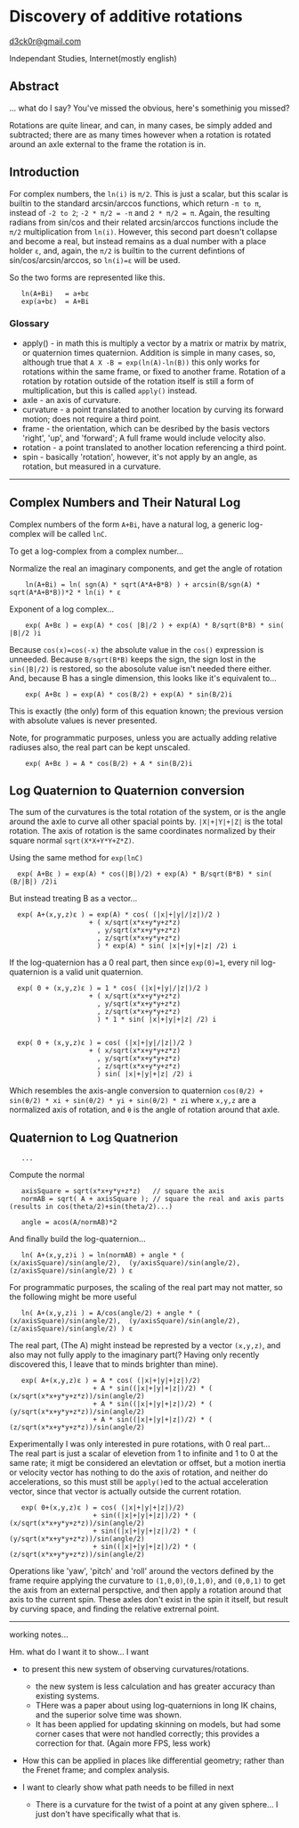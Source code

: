 
# Discovery of additive rotations

<TBD>

d3ck0r@gmail.com

Independant Studies, Internet(mostly english)

## Abstract

... what do I say? You've missed the obvious, here's somethinig you missed?

Rotations are quite linear, and can, in many cases, be simply added and subtracted; there are as
many times however when a rotation is rotated around an axle external to the frame the rotation is
in.

## Introduction

For complex numbers, the `ln(i)` is `π/2`.  This is just a scalar, but this scalar is builtin to the standard arcsin/arccos functions, 
which return `-π to π`, instead of `-2 to 2`;  `-2 * π/2 = -π`  and `2 * π/2 = π`. Again, 
the resulting radians from sin/cos and their related arcsin/arccos functions include the `π/2` multiplication from `ln(i)`.
However, this second part doesn't collapse and become a real, but instead remains as a dual number with a place holder `ε`, and, again, the 
`π/2` is builtin to the current defintions of sin/cos/arcsin/arccos, so `ln(i)=ε` will be used.

So the two forms are represented like this.

```
   ln(A+Bi)   = a+bε
   exp(a+bε)  = A+Bi
```



### Glossary

- apply() - in math this is multiply a vector by a matrix or matrix by matrix, or quaternion times quaternion.  Addition is simple
    in many cases, so, although true that `A X -B = exp(ln(A)-ln(B))` this only works for rotations within the same frame, or fixed to
    another frame.  Rotation of a rotation by rotation outside of the rotation itself is still a form of multiplication, but this is 
    called `apply()` instead.
- axle - an axis of curvature.
- curvature - a point translated to another location by curving its forward motion; does not require a third point.
- frame - the orientation, which can be desribed by the basis vectors 'right', 'up', and 'forward'; A full frame would include velocity also.
- rotation - a point translated to another location referencing a third point.
- spin - basically 'rotation', however, it's not apply by an angle, as rotation, but measured in a curvature.


---

## Complex Numbers and Their Natural Log

Complex numbers of the form `A+Bi`, have a natural log, a generic log-complex will be called `lnC`.

To get a log-complex from a complex number...

Normalize the real an imaginary components, and get the angle of rotation

```
    ln(A+Bi) = ln( sgn(A) * sqrt(A*A+B*B) ) + arcsin(B/sgn(A) * sqrt(A*A+B*B))*2 * ln(i) * ε

```

Exponent of a log complex...

```
    exp( A+Bε ) = exp(A) * cos( |B|/2 ) + exp(A) * B/sqrt(B*B) * sin( |B|/2 )i
```

Because `cos(x)=cos(-x)` the absolute value in the `cos()` expression is unneeded.
Because `B/sqrt(B*B)` keeps the sign, the sign lost in the `sin(|B|/2)` is restored, so the abosolute value isn't needed there either.
And, because B has a single dimension, this looks like it's equivalent to... 

```
    exp( A+Bε ) = exp(A) * cos(B/2) + exp(A) * sin(B/2)i
```

This is exactly (the only) form of this equation known; the previous version with absolute values is never
presented.


Note, for programmatic purposes, unless you are actually adding relative radiuses also, the real part can
be kept unscaled.

```
    exp( A+Bε ) = A * cos(B/2) + A * sin(B/2)i
```


## Log Quaternion to Quaternion conversion

The sum of the curvatures is the total rotation of the system, or is the angle around the axle to curve all
other spacial points by.  `|X|+|Y|+|Z|` is the total rotation.  The axis of rotation is the same coordinates
normalized by their square normal `sqrt(X*X+Y*Y+Z*Z)`.  

Using the same method for `exp(lnC)`

```
  exp( A+Bε ) = exp(A) * cos(|B|)/2) + exp(A) * B/sqrt(B*B) * sin( (B/|B|) /2)i
```

But instead treating B as a vector...

```
  exp( A+(x,y,z)ε ) = exp(A) * cos( (|x|+|y|/|z|)/2 ) 
                    + ( x/sqrt(x*x+y*y+z*z) 
                      , y/sqrt(x*x+y*y+z*z)
                      , z/sqrt(x*x+y*y+z*z)
                      ) * exp(A) * sin( |x|+|y|+|z| /2) i
```


If the log-quaternion has a 0 real part, then since `exp(0)=1`, every nil log-quaternion is a valid unit quaternion.

```
  exp( 0 + (x,y,z)ε ) = 1 * cos( (|x|+|y|/|z|)/2 ) 
                    + ( x/sqrt(x*x+y*y+z*z) 
                      , y/sqrt(x*x+y*y+z*z)
                      , z/sqrt(x*x+y*y+z*z)
                      ) * 1 * sin( |x|+|y|+|z| /2) i


  exp( 0 + (x,y,z)ε ) = cos( (|x|+|y|/|z|)/2 ) 
                    + ( x/sqrt(x*x+y*y+z*z) 
                      , y/sqrt(x*x+y*y+z*z)
                      , z/sqrt(x*x+y*y+z*z)
                      ) sin( |x|+|y|+|z| /2) i

```

Which resembles the axis-angle conversion to quaternion `cos(θ/2) + sin(θ/2) * xi + sin(θ/2) * yi + sin(θ/2) * zi`  where `x,y,z` are a normalized axis of rotation, 
and `θ` is the angle of rotation around that axle.


## Quaternion to Log Quatnerion

```
   ...
```

Compute the normal
```
   axisSquare = sqrt(x*x+y*y+z*z)   // square the axis
   normAB = sqrt( A + axisSquare ); // square the real and axis parts (results in cos(theta/2)+sin(theta/2)...)

   angle = acos(A/normAB)*2
```

And finally build the log-quaternion...
```
   ln( A+(x,y,z)i ) = ln(normAB) + angle * ( (x/axisSquare)/sin(angle/2),  (y/axisSquare)/sin(angle/2), (z/axisSquare)/sin(angle/2) ) ε
```

For programmatic purposes, the scaling of the real part may not matter, so the following might be more useful

```
   ln( A+(x,y,z)i ) = A/cos(angle/2) + angle * ( (x/axisSquare)/sin(angle/2),  (y/axisSquare)/sin(angle/2), (z/axisSquare)/sin(angle/2) ) ε
```

The real part, (The A) might instead be represted by a vector `(x,y,z)`, and also may not fully apply to the imaginary part(? Having only
recently discovered this, I leave that to minds brighter than mine).


```
   exp( A+(x,y,z)ε ) = A * cos( (|x|+|y|+|z|)/2) 
                     + A * sin((|x|+|y|+|z|)/2) * ( (x/sqrt(x*x+y*y+z*z))/sin(angle/2)
                     + A * sin((|x|+|y|+|z|)/2) * ( (y/sqrt(x*x+y*y+z*z))/sin(angle/2)
                     + A * sin((|x|+|y|+|z|)/2) * ( (z/sqrt(x*x+y*y+z*z))/sin(angle/2)
```


Experimentally I was only interested in pure rotations, with 0 real part...  
The real part is just a scalar of elevetion from 1 to infinite and 1 to 0 at the same rate; it migt be considered an elevtation or offset,
but a motion inertia or velocity vector has nothing to do the axis of rotation, and neither do accelerations, so this must still be `apply()`ed
to the actual acceleration vector, since that vector is actually outside the current rotation.

```
   exp( 0+(x,y,z)ε ) = cos( (|x|+|y|+|z|)/2) 
                     + sin((|x|+|y|+|z|)/2) * ( (x/sqrt(x*x+y*y+z*z))/sin(angle/2)
                     + sin((|x|+|y|+|z|)/2) * ( (y/sqrt(x*x+y*y+z*z))/sin(angle/2)
                     + sin((|x|+|y|+|z|)/2) * ( (z/sqrt(x*x+y*y+z*z))/sin(angle/2)
```


Operations like 'yaw', 'pitch' and 'roll' around the vectors defined by the frame require applying the curvature to `(1,0,0)`,`(0,1,0)`, and `(0,0,1)` to 
get the axis from an external perspctive, and then apply a rotation around that axis to the current spin.  These axles don't exist in the spin it itself,
but result by curving space, and finding the relative extrernal point.


---

working notes...

Hm. what do I want it to show...
I want 
  - to present this new system of observing curvatures/rotations.
    - the new system is less calculation and has greater accuracy than existing systems.
    - THere was a paper about using log-quaternions in long IK chains, and the superior solve time was shown.
    - It has been applied for updating skinning on models, but had some corner cases that were not handled correctly; this provides a correction for that. (Again more FPS, less work)

  - How this can be applied in places like differential geometry; rather than the Frenet frame; and complex analysis.

  - I want to clearly show what path needs to be filled in next
    - There is a curvature for the twist of a point at any given sphere... I just don't have specifically what that is.


